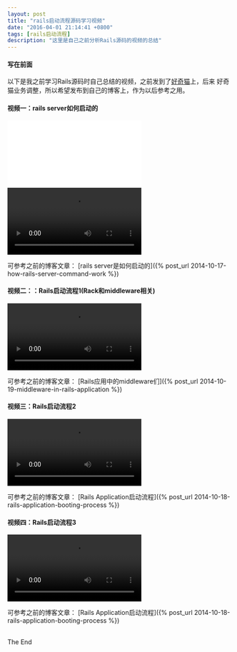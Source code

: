 ```yaml
---
layout: post
title: "rails启动流程源码学习视频"
date: "2016-04-01 21:14:41 +0800"
tags: [rails启动流程]
description: "这里是自己之前分析Rails源码的视频的总结"
---
```


#### 写在前面
以下是我之前学习Rails源码时自己总结的视频，之前发到了[好奇猫](https://haoqicat.com)上，后来
好奇猫业务调整，所以希望发布到自己的博客上，作为以后参考之用。

<!-- more -->

#### 视频一：rails server如何启动的 


<iframe src="//player.bilibili.com/player.html?aid=89726815&cid=153246716&page=1" scrolling="no" border="0" frameborder="no" framespacing="0" allowfullscreen="true"> </iframe>

<video src="/videos/rails_source_study/how rails server start.mp4" controls="controls" preload="auto">
抱歉，您的浏览器不支持 video 标签，无法播放此视频。
</video>

可参考之前的博客文章：
[rails server是如何启动的]({% post_url 2014-10-17-how-rails-server-command-work %})

#### 视频二：：Rails启动流程1(Rack和middleware相关)

<video src="/videos/rails_source_study/rails application booting process_1(rack&middleware).mp4" controls="controls" preload="auto">
抱歉，您的浏览器不支持 video 标签，无法播放此视频。
</video>

可参考之前的博客文章：
[Rails应用中的middleware们]({% post_url 2014-10-19-middleware-in-rails-application %})

#### 视频三：Rails启动流程2

<video src="/videos/rails_source_study/rails application booting process_2.mp4" controls="controls" preload="auto">
抱歉，您的浏览器不支持 video 标签，无法播放此视频。
</video>

可参考之前的博客文章：
[Rails Application启动流程]({% post_url 2014-10-18-rails-application-booting-process %})

#### 视频四：Rails启动流程3
<video src="/videos/rails_source_study/rails application booting process_3.mp4" controls="controls" preload="auto">
抱歉，您的浏览器不支持 video 标签，无法播放此视频。
</video>

可参考之前的博客文章：
[Rails Application启动流程]({% post_url 2014-10-18-rails-application-booting-process %})

<br>
The End

